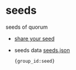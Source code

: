 # seeds

seeds of quorum

- [share your seed](https://github.com/liujuanjuan1984/seeds/issues/new)

- seeds data [seeds.json](./data/seeds.json)

    ```{group_id:seed}```